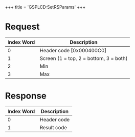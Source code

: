 +++
title = 'GSPLCD:SetRSParams'
+++

# Request

| Index Word | Description                            |
|------------|----------------------------------------|
| 0          | Header code \[0x000400C0\]             |
| 1          | Screen (1 = top, 2 = bottom, 3 = both) |
| 2          | Min                                    |
| 3          | Max                                    |

# Response

| Index Word | Description |
|------------|-------------|
| 0          | Header code |
| 1          | Result code |